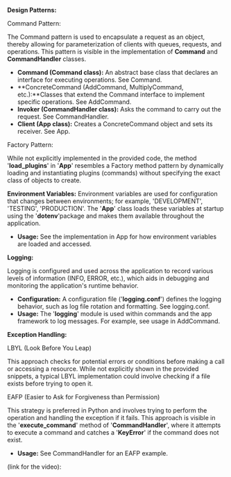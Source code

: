 **Design Patterns:**

Command Pattern:

The Command pattern is used to encapsulate a request as an object, thereby allowing for parameterization of clients with queues, requests, and operations. This pattern is visible in the implementation of **Command** and **CommandHandler** classes.

- **Command (Command class):** An abstract base class that declares an interface for executing operations. See Command.
- **ConcreteCommand (AddCommand, MultiplyCommand, etc.):**Classes that extend the Command interface to implement specific operations. See AddCommand.
- **Invoker (CommandHandler class):** Asks the command to carry out the request. See CommandHandler.
- **Client (App class):** Creates a ConcreteCommand object and sets its receiver. See App.

Factory Pattern:

While not explicitly implemented in the provided code, the method '**load_plugins**' in '**App**' resembles a Factory method pattern by dynamically loading and instantiating plugins (commands) without specifying the exact class of objects to create.

**Environment Variables:**
Environment variables are used for configuration that changes between environments; for example, 'DEVELOPMENT', 'TESTING', 'PRODUCTION'. The '**App**' class loads these variables at startup using the '**dotenv**'package and makes them available throughout the application.

- **Usage:** See the implementation in App for how environment variables are loaded and accessed.

**Logging:**

Logging is configured and used across the application to record various levels of information (INFO, ERROR, etc.), which aids in debugging and monitoring the application's runtime behavior.

- **Configuration:** A configuration file ('**logging.conf**') defines the logging behavior, such as log file rotation and formatting. See logging.conf.
- **Usage:** The '**logging**' module is used within commands and the app framework to log messages. For example, see usage in AddCommand.

**Exception Handling:**

LBYL (Look Before You Leap)

This approach checks for potential errors or conditions before making a call or accessing a resource. While not explicitly shown in the provided snippets, a typical LBYL implementation could involve checking if a file exists before trying to open it.

EAFP (Easier to Ask for Forgiveness than Permission)

This strategy is preferred in Python and involves trying to perform the operation and handling the exception if it fails. This approach is visible in the '**execute_command**' method of '**CommandHandler**', where it attempts to execute a command and catches a '**KeyError**' if the command does not exist.

- **Usage:** See CommandHandler for an EAFP example.

(link for the video):